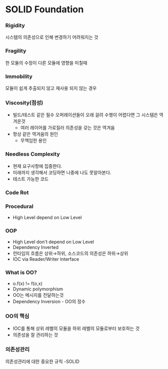 # SOLID Foundation

### Rigidity
시스템의 의존성으로 인해 변경하기 어려워지는 것

### Fragility
한 모듈의 수정이 다른 모듈에 영향을 미칠때

### Immobility
모듈이 쉽게 추출되지 않고 재사용 되지 않는 경우

### Viscosity(점성)
- 빌드/테스트 같은 필수 오퍼레이션들이 오래 걸려 수행이 어렵다면 그 시스템은 역겨운것
    - 여러 레이어를 가로질러 의존성을 갖는 것은 역겨움 
- 항상 같은 역겨움의 원인
    -  무책임한 용인 

### Needless Complexity
- 현재 요구사항에 집중한다.
- 미래까지 생각해서 코딩하면 나중에 나도 못알아본다. 
- 테스트 가능한 코드 

### Code Rot

### Procedural
- High Level depend on Low Level

### OOP
- High Level don't depend on Low Level
- Dependency Inverted
- 런타임의 흐름은 상위→하위, 소스코드의 의존성은 하위→상위
- IOC via Reader/Writer Interface 
  
### What is OO?
- o.f(x) != f(o,x)
- Dynamic polymorphism
- OO는 메시지를 전달하는것
- Dependency Inversion - OO의 정수

### OO의 핵심
- IOC를 통해 상위 레벨의 모듈을 하위 레벨의 모듈로부터 보호하는 것 
- 의존성을 잘 관리하는 것 

### 의존성관리
의존성관리에 대한 중요한 규칙 -SOLID